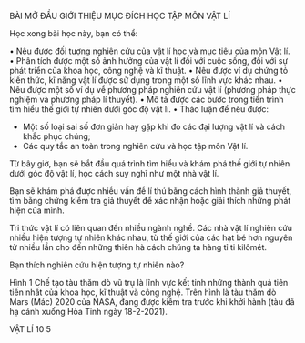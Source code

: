 BÀI MỞ ĐẦU
GIỚI THIỆU MỤC ĐÍCH HỌC TẬP MÔN VẬT LÍ

Học xong bài học này, bạn có thể:

• Nêu được đối tượng nghiên cứu của vật lí học và mục tiêu của môn Vật lí.
• Phân tích được một số ảnh hưởng của vật lí đối với cuộc sống, đối với sự phát triển của khoa học, công nghệ và kĩ thuật.
• Nêu được ví dụ chứng tỏ kiến thức, kĩ năng vật lí được sử dụng trong một số lĩnh vực khác nhau.
• Nêu được một số ví dụ về phương pháp nghiên cứu vật lí (phương pháp thực nghiệm và phương pháp lí thuyết).
• Mô tả được các bước trong tiến trình tìm hiểu thế giới tự nhiên dưới góc độ vật lí.
• Thảo luận để nêu được:
- Một số loại sai số đơn giản hay gặp khi đo các đại lượng vật lí và cách khắc phục chúng;
- Các quy tắc an toàn trong nghiên cứu và học tập môn Vật lí.

Từ bây giờ, bạn sẽ bắt đầu quá trình tìm hiểu và khám phá thế giới tự nhiên dưới góc độ vật lí, học cách suy nghĩ như một nhà vật lí.

Bạn sẽ khám phá được nhiều vấn đề lí thú bằng cách hình thành giả thuyết, tìm bằng chứng kiểm tra giả thuyết để xác nhận hoặc giải thích những phát hiện của mình.

Tri thức vật lí có liên quan đến nhiều ngành nghề. Các nhà vật lí nghiên cứu nhiều hiện tượng tự nhiên khác nhau, từ thế giới của các hạt bé hơn nguyên tử nhiều lần cho đến những thiên hà cách chúng ta hàng tỉ ti kilômét.

Bạn thích nghiên cứu hiện tượng tự nhiên nào?

Hình 1
Chế tạo tàu thăm dò vũ trụ là lĩnh vực kết tinh những thành quả tiên tiến nhất của khoa học, kĩ thuật và công nghệ. Trên hình là tàu thăm dò Mars (Mác) 2020 của NASA, đang được kiểm tra trước khi khởi hành (tàu đã hạ cánh xuống Hỏa Tinh ngày 18-2-2021).

VẬT LÍ 10 5